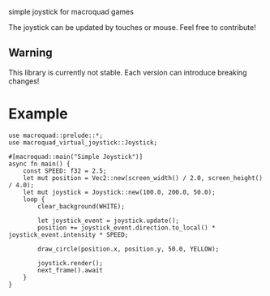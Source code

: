 simple joystick for macroquad games

The joystick can be updated by touches or mouse.
Feel free to contribute!

## Warning
This library is currently not stable. Each version can introduce breaking changes!

# Example
```
use macroquad::prelude::*;
use macroquad_virtual_joystick::Joystick;

#[macroquad::main("Simple Joystick")]
async fn main() {
    const SPEED: f32 = 2.5;
    let mut position = Vec2::new(screen_width() / 2.0, screen_height() / 4.0);
    let mut joystick = Joystick::new(100.0, 200.0, 50.0);
    loop {
        clear_background(WHITE);

        let joystick_event = joystick.update();
        position += joystick_event.direction.to_local() * joystick_event.intensity * SPEED;

        draw_circle(position.x, position.y, 50.0, YELLOW);

        joystick.render();
        next_frame().await
    }
}
```
